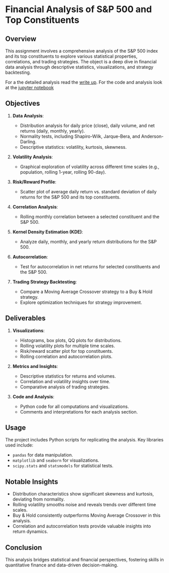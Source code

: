 # Financial Analysis of S&P 500 and Top Constituents

## Overview

This assignment involves a comprehensive analysis of the S&P 500 index and its top constituents to explore various statistical properties, correlations, and trading strategies. The object is a deep dive in financial data analysis through descriptive statistics, visualizations, and strategy backtesting.

For a the detailed analysis read the [write up](sp500-analysis-strategy-backtest-writeUp.pdf).
For the code and analysis look at the [jupyter notebook](sp500-analysis-strategy-backtest.ipynb)

## Objectives

1. **Data Analysis**:
   - Distribution analysis for daily price (close), daily volume, and net returns (daily, monthly, yearly).
   - Normality tests, including Shapiro-Wilk, Jarque-Bera, and Anderson-Darling.
   - Descriptive statistics: volatility, kurtosis, skewness.

2. **Volatility Analysis**:
   - Graphical exploration of volatility across different time scales (e.g., population, rolling 1-year, rolling 90-day).

3. **Risk/Reward Profile**:
   - Scatter plot of average daily return vs. standard deviation of daily returns for the S&P 500 and its top constituents.

4. **Correlation Analysis**:
   - Rolling monthly correlation between a selected constituent and the S&P 500.

5. **Kernel Density Estimation (KDE)**:
   - Analyze daily, monthly, and yearly return distributions for the S&P 500.

6. **Autocorrelation**:
   - Test for autocorrelation in net returns for selected constituents and the S&P 500.

7. **Trading Strategy Backtesting**:
   - Compare a Moving Average Crossover strategy to a Buy & Hold strategy.
   - Explore optimization techniques for strategy improvement.

## Deliverables

1. **Visualizations**:
   - Histograms, box plots, QQ plots for distributions.
   - Rolling volatility plots for multiple time scales.
   - Risk/reward scatter plot for top constituents.
   - Rolling correlation and autocorrelation plots.

2. **Metrics and Insights**:
   - Descriptive statistics for returns and volumes.
   - Correlation and volatility insights over time.
   - Comparative analysis of trading strategies.

3. **Code and Analysis**:
   - Python code for all computations and visualizations.
   - Comments and interpretations for each analysis section.

## Usage

The project includes Python scripts for replicating the analysis. Key libraries used include:
- `pandas` for data manipulation.
- `matplotlib` and `seaborn` for visualizations.
- `scipy.stats` and `statsmodels` for statistical tests.

## Notable Insights

- Distribution characteristics show significant skewness and kurtosis, deviating from normality.
- Rolling volatility smooths noise and reveals trends over different time scales.
- Buy & Hold consistently outperforms Moving Average Crossover in this analysis.
- Correlation and autocorrelation tests provide valuable insights into return dynamics.

## Conclusion

This analysis bridges statistical and financial perspectives, fostering skills in quantitative finance and data-driven decision-making.